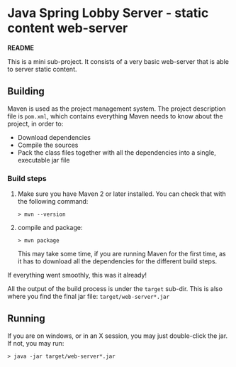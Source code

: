 # Java Spring Lobby Server - static content web-server

__README__

This is a mini sub-project. It consists of a very basic web-server that is able
to server static content.


## Building

Maven is used as the project management system.
The project description file is `pom.xml`, which contains everything
Maven needs to know about the project, in order to:

* Download dependencies
* Compile the sources
* Pack the class files together with all the dependencies into a single,
  executable jar file

### Build steps

1.	Make sure you have Maven 2 or later installed.
	You can check that with the following command:

		> mvn --version

2.	compile and package:

		> mvn package

	This may take some time, if you are running Maven for the first time,
	as it has to download all the dependencies for the different build steps.

If everything went smoothly, this was it already!

All the output of the build process is under the `target` sub-dir.
This is also where you find the final jar file:
`target/web-server*.jar`


## Running

If you are on windows, or in an X session, you may just double-click the jar.
If not, you may run:

	> java -jar target/web-server*.jar

